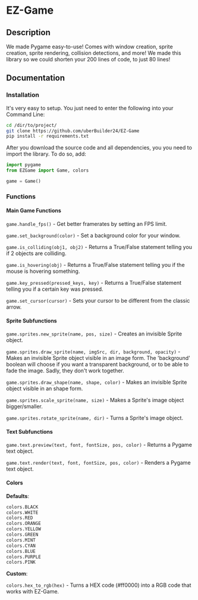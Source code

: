 # EZ-Game
## Description
We made Pygame easy-to-use! Comes with window creation, sprite creation, sprite rendering, collision detections, and more! We made this library so we could shorten your 200 lines of code, to just 80 lines!

## Documentation
### Installation
It's very easy to setup. You just need to enter the following into your Command Line:
```sh
cd /dir/to/project/
git clone https://github.com/uberBuilder24/EZ-Game
pip install -r requirements.txt
```
After you download the source code and all dependencies, you you need to import the library. To do so, add:
```py
import pygame
from EZGame import Game, colors

game = Game()
```

### Functions
#### Main Game Functions
`game.handle_fps()` - Get better framerates by setting an FPS limit.

`game.set_background(color)` - Set a background color for your window.

`game.is_colliding(obj1, obj2)` - Returns a True/False statement telling you if 2 objects are colliding.

`game.is_hovering(obj)` - Returns a True/False statement telling you if the mouse is hovering something.

`game.key_pressed(pressed_keys, key)` - Returns a True/False statement telling you if a certain key was pressed.

`game.set_cursor(cursor)` - Sets your cursor to be different from the classic arrow.

#### Sprite Subfunctions
`game.sprites.new_sprite(name, pos, size)` - Creates an invisible Sprite object.

`game.sprites.draw_sprite(name, imgSrc, dir, background, opacity)` - Makes an invisible Sprite object visible in an image form. The 'background' boolean will choose if you want a transparent background, or to be able to fade the image. Sadly, they don't work together.

`game.sprites.draw_shape(name, shape, color)` - Makes an invisible Sprite object visible in an shape form.

`game.sprites.scale_sprite(name, size)` - Makes a Sprite's image object bigger/smaller.

`game.sprites.rotate_sprite(name, dir)` - Turns a Sprite's image object.

#### Text Subfunctions
`game.text.preview(text, font, fontSize, pos, color)` - Returns a Pygame text object.

`game.text.render(text, font, fontSize, pos, color)` - Renders a Pygame text object.

#### Colors
__**Defaults**__:

```py
colors.BLACK
colors.WHITE
colors.RED
colors.ORANGE
colors.YELLOW
colors.GREEN
colors.MINT
colors.CYAN
colors.BLUE
colors.PURPLE
colors.PINK
```

__**Custom**__:

`colors.hex_to_rgb(hex)` - Turns a HEX code (#ff0000) into a RGB code that works with EZ-Game.